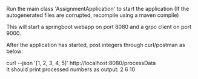 Run the main class 'AssignmentApplication' to start the application
(If the autogenerated files are corrupted, recompile using a maven compile)


This will start a springboot webapp on port 8080 and a grpc client on port 9000.


After the application has started, 
post integers through curl/postman as below:

curl --json '[1, 2, 3, 4, 5]' http://localhost:8080/processData    
It should print processed numbers as output:
2
6
10